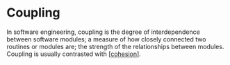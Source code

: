 # Coupling

In software engineering, coupling is the degree of interdependence between software modules; a measure of how closely connected two routines or modules are; the strength of the relationships between modules. Coupling is usually contrasted with [[cohesion]].

[//begin]: # "Autogenerated link references for markdown compatibility"
[cohesion]: cohesion "Cohesion"
[//end]: # "Autogenerated link references"
